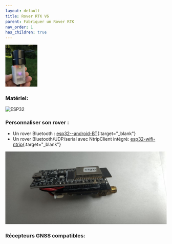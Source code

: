 ```yaml
---
layout: default
title: Rover RTK V6
parent: Fabriquer un Rover RTK
nav_order: 1
has_children: true
---
```


<img src="/assets/images/montage_rover/v6_esp32.jpg" width="100">

### Matériel:


![ESP32](https://docs.espressif.com/projects/esp-idf/en/v4.4.4/esp32/_images/esp32-devkitC-v4-pinout.png)


### Personnaliser son rover :

* Un rover Bluetooth : [esp32--android-BT](https://github.com/jancelin/rover-gnss/blob/master/unit_tests/8-BT/README.md){:target="_blank"}
* Un rover Bluetooth/UDP/serial avec NtripClient intégré: [esp32-wifi-ntrip](https://github.com/jancelin/rover-gnss/blob/master/unit_tests/3b-GNSS_RTK/README.md){:target="_blank"}

![rover V6](/assets/images/montage_rover/v6_esp32_1.jpg)

### Récepteurs GNSS compatibles:
